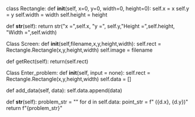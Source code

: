 class Rectangle: 
  def __init__(self, x=0, y=0, width=0, height=0):
    self.x = x
    self.y = y
    self.width = width
    self.height = height

  def __str__(self):
    return str("x =",self.x, "y =", self.y,"Height =",self.height,          "Width =",self.width)
  
Class Screen: 
  def __init__(self,filename,x,y,height,width):
    self.rect = Rectangle.Rectangle(x,y,height,width)
    self.image = filename

  def getRect(self):
    return(self.rect)


Class Enter_problem:
  def __init__(self, input = none):
    self.rect = Rectangle.Rectangle(x,y,height,width)
    self.data = []

  def add_data(self, data):
    self.data.append(data)

  def __str__(self):
    problem_str = ""
    for d in self.data:
        point_str = f" ({d.x}, {d.y})"
    return f"{problem_str}"

